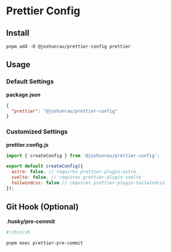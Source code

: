 # Prettier Config

## Install

```shell
pnpm add -D @joshunrau/prettier-config prettier
```

## Usage

### Default Settings

**package.json**

```json
{
  "prettier": "@joshunrau/prettier-config"
}
```

### Customized Settings

**prettier.config.js**

```javascript
import { createConfig } from '@joshunrau/prettier-config';

export default createConfig({
  astro: false, // requires prettier-plugin-astro
  svelte: false, // requires prettier-plugin-svelte
  tailwindcss: false // requires prettier-plugin-tailwindcss
});
```

## Git Hook (Optional)

**.husky/pre-commit**

```sh
#!/bin/sh

pnpm exec prettier-pre-commit
```
